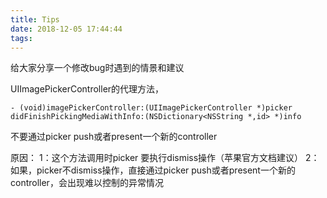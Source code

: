 ```yaml
---
title: Tips
date: 2018-12-05 17:44:44
tags:
---
```


给大家分享一个修改bug时遇到的情景和建议

UIImagePickerController的代理方法，
```objc
- (void)imagePickerController:(UIImagePickerController *)picker didFinishPickingMediaWithInfo:(NSDictionary<NSString *,id> *)info
```
不要通过picker push或者present一个新的controller

原因：
1：这个方法调用时picker 要执行dismiss操作（苹果官方文档建议）
2：如果，picker不dismiss操作，直接通过picker push或者present一个新的controller，会出现难以控制的异常情况